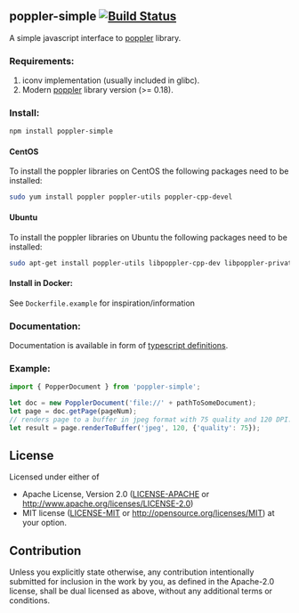 ## poppler-simple [![Build Status](https://travis-ci.org/blackbeam/poppler-simple.svg)](https://travis-ci.org/blackbeam/poppler-simple)
A simple javascript interface to [poppler](http://poppler.freedesktop.org/) library.

### Requirements:
1. iconv implementation (usually included in glibc).
2. Modern [poppler](http://poppler.freedesktop.org/) library version (>= 0.18).

### Install:
```bash
npm install poppler-simple
```

#### CentOS

To install the poppler libraries on CentOS the following packages need to be installed:
```bash
sudo yum install poppler poppler-utils poppler-cpp-devel
```

#### Ubuntu

To install the poppler libraries on Ubuntu the following packages need to be installed:
```bash
sudo apt-get install poppler-utils libpoppler-cpp-dev libpoppler-private-dev
```

#### Install in Docker:
See `Dockerfile.example` for inspiration/information

### Documentation:
Documentation is available in form of [typescript definitions](lib/poppler.d.ts).

### Example:

```javascript
import { PopperDocument } from 'poppler-simple';

let doc = new PopplerDocument('file://' + pathToSomeDocument);
let page = doc.getPage(pageNum);
// renders page to a buffer in jpeg format with 75 quality and 120 DPI:
let result = page.renderToBuffer('jpeg', 120, {'quality': 75});
```
## License

Licensed under either of
 * Apache License, Version 2.0 ([LICENSE-APACHE](LICENSE-APACHE) or http://www.apache.org/licenses/LICENSE-2.0)
 * MIT license ([LICENSE-MIT](LICENSE-MIT) or http://opensource.org/licenses/MIT)
at your option.

## Contribution

Unless you explicitly state otherwise, any contribution intentionally submitted
for inclusion in the work by you, as defined in the Apache-2.0 license, shall be dual licensed as above, without any
additional terms or conditions.

